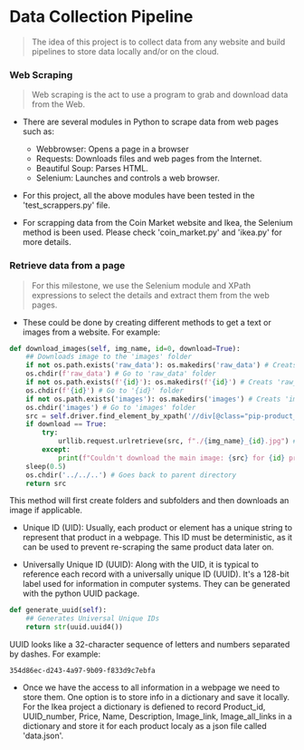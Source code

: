 # Data Collection Pipeline

> The idea of this project is to collect data from any website and build pipelines to store data locally and/or on the cloud.

### Web Scraping

> Web scraping is the act to use a program to grab and download data from the Web.

- There are several modules in Python to scrape data from web pages such as:
    - Webbrowser: Opens a page in a browser
    - Requests: Downloads files and web pages from the Internet.
    - Beautiful Soup: Parses HTML.
    - Selenium: Launches and controls a web browser.

- For this project, all the above modules have been tested in the 'test_scrappers.py' file.

- For scrapping data from the Coin Market website and Ikea, the Selenium method is been used. Please check 'coin_market.py' and 'ikea.py' for more details.

### Retrieve data from a page

> For this milestone, we use the Selenium module and XPath expressions to select the details and extract them from the web pages.

- These could be done by creating different methods to get a text or images from a website. For example:

```python
def download_images(self, img_name, id=0, download=True):
    ## Downloads image to the 'images' folder
    if not os.path.exists('raw_data'): os.makedirs('raw_data') # Creats 'raw_data' folder if it is not exist
    os.chdir(f'raw_data') # Go to 'raw_data' folder
    if not os.path.exists(f'{id}'): os.makedirs(f'{id}') # Creats 'raw_data' folder if it is not exist
    os.chdir(f'{id}') # Go to '{id}' folder
    if not os.path.exists('images'): os.makedirs('images') # Creats 'images' folder if it is not exist
    os.chdir('images') # Go to 'images' folder
    src = self.driver.find_element_by_xpath('//div[@class="pip-product__left-top"]//img[@class="pip-aspect-ratio-image__image"]').get_attribute('src') # Prepares the image source to download
    if download == True:
        try:
            urllib.request.urlretrieve(src, f"./{img_name}_{id}.jpg") # saves images to the folder
        except:
            print(f"Couldn't download the main image: {src} for {id} product")
    sleep(0.5)
    os.chdir('../../..') # Goes back to parent directory
    return src
```
This method will first create folders and subfolders and then downloads an image if applicable.

- Unique ID (UID): Usually, each product or element has a unique string to represent that product in a webpage. This ID must be deterministic, as it can be used to prevent re-scraping the same product data later on.

- Universally Unique ID (UUID): Along with the UID, it is typical to reference each record with a universally unique ID (UUID). It's a 128-bit label used for information in computer systems. They can be generated with the python UUID package.

```python
def generate_uuid(self):
    ## Generates Universal Unique IDs
    return str(uuid.uuid4())
```
UUID looks like a 32-character sequence of letters and numbers separated by dashes. For example:

```code
354d86ec-d243-4a97-9b09-f833d9c7ebfa
```
- Once we have the access to all information in a webpage we need to store them. One option is to store info in a dictionary and save it locally. For the Ikea project a dictionary is defiened to record Product_id, UUID_number, Price, Name, Description, Image_link, Image_all_links in a dictionary and store it for each product localy as a json file called 'data.json'.

